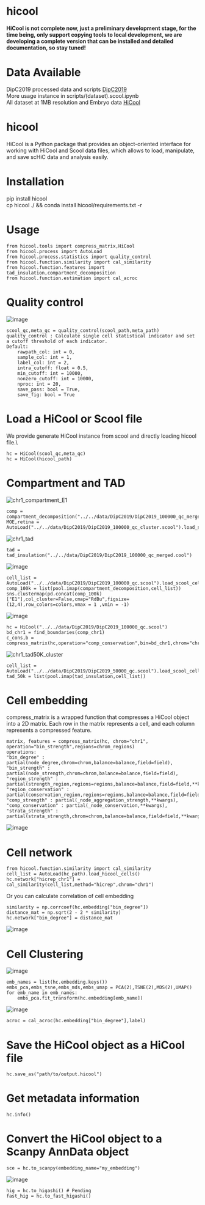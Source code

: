 # hicool
**HiCool is not complete now, just a preliminary development stage, for the time being, only support copying tools to local development, we are developing a complete version that can be installed and detailed documentation, so stay tuned!**

# Data Available
DipC2019 processed data and scripts [DipC2019](https://pan.baidu.com/s/1P1weJG0J1FdpYmGWQvfgCQ?pwd=dipc) \
More usage instance in scripts/(dataset).scool.ipynb \
All dataset at 1MB resolution and Embryo data [HiCool](https://pan.baidu.com/s/147r4oojByKrgVY61Unzr3Q?pwd=hico)
# hicool
HiCool is a Python package that provides an object-oriented interface for working with HiCool and Scool data files, which allows to load, manipulate, and save scHiC data and analysis easily.

# Installation
pip install hicool \
cp hicool ./ && conda install hicool/requirements.txt -r
# Usage
```
from hicool.tools import compress_matrix,HiCool 
from hicool.process import AutoLoad 
from hicool.process.statistics import quality_control 
from hicool.function.similarity import cal_similarity 
from hicool.function.features import tad_insulation,compartment_decomposition 
from hicool.function.estimation import cal_acroc 
```
# Quality control
![image](https://user-images.githubusercontent.com/47477490/230857501-c44798f4-0c8f-44bd-83c6-cd904eaed441.png)
```
scool_qc,meta_qc = quality_control(scool_path,meta_path) 
quality_control : Calculate single cell statistical indicator and set a cutoff threshold of each indicator. 
Default:
    rawpath_col: int = 0,
    sample_col: int = 1,
    label_col: int = 2,
    intra_cutoff: float = 0.5,
    min_cutoff: int = 10000,
    nonzero_cutoff: int = 10000,
    nproc: int = 20,
    save_pass: bool = True,
    save_fig: bool = True
```

# Load a HiCool or Scool file
We provide generate HiCool instance from scool and directly loading hicool file.\
```
hc = HiCool(scool_qc,meta_qc)
hc = HiCool(hicool_path)
```

# Compartment and TAD
![chr1_compartment_E1](https://user-images.githubusercontent.com/47477490/230863478-b08a8caf-45df-4e51-81a9-ab32067e5d4b.png)
```
comp = compartment_decomposition("../../data/DipC2019/DipC2019_100000_qc_merged.cool") 
MOE,retina = AutoLoad("../../data/DipC2019/DipC2019_100000_qc_cluster.scool").load_scool_cells() 
```
![chr1_tad](https://user-images.githubusercontent.com/47477490/230863583-806adc5c-c0db-47e1-bad0-9b0facf14d03.png)
```
tad = tad_insulation("../../data/DipC2019/DipC2019_100000_qc_merged.cool") 
```
![image](https://user-images.githubusercontent.com/47477490/230865140-926a9be7-e09d-41e8-8cb0-7133aad887d0.png)
```
cell_list = AutoLoad("../../data/DipC2019/DipC2019_100000_qc.scool").load_scool_cells() 
comp_100k = list(pool.imap(compartment_decomposition,cell_list)) 
sns.clustermap(pd.concat(comp_100k)["E1"],col_cluster=False,cmap="RdBu",figsize=(12,4),row_colors=colors,vmax = 1 ,vmin = -1) 
```
![image](https://user-images.githubusercontent.com/47477490/230860952-7ab4fd9a-9353-4087-b65d-215150af1bcb.png)
```
hc = HiCool("../../data/DipC2019/DipC2019_100000_qc.scool")
bd_chr1 = find_boundaries(comp_chr1)
c_cons,b = compress_matrix(hc,operation="comp_conservation",bin=bd_chr1,chrom="chr1")
```
![chr1_tad50K_cluster](https://user-images.githubusercontent.com/47477490/230863808-fc0a5833-b982-44aa-a17f-96438b2a17ba.png)
```
cell_list = AutoLoad("../../data/DipC2019/DipC2019_50000_qc.scool").load_scool_cells() 
tad_50k = list(pool.imap(tad_insulation,cell_list))
```
# Cell embedding
compress_matrix is a wrapped function that compresses a HiCool object into a 2D matrix. Each row in the matrix represents a cell, and each column represents a compressed feature.
```
matrix, features = compress_matrix(hc, chrom="chr1", operation="bin_strength",regions=chrom_regions)
operations: 
"bin_degree" :  partial(node_degree,chrom=chrom,balance=balance,field=field), 
"bin_strength" :  partial(node_strength,chrom=chrom,balance=balance,field=field), 
"region_strength" : partial(strength_region,regions=regions,balance=balance,field=field,**kwargs), 
"region_conservation" : partial(conservation_region,regions=regions,balance=balance,field=field,**kwargs), 
"comp_strength" : partial(_node_aggregation_strength,**kwargs), 
"comp_conservation" : partial(_node_conservation,**kwargs), 
"strata_strength" : partial(strata_strength,chrom=chrom,balance=balance,field=field,**kwargs), 
```
![image](https://user-images.githubusercontent.com/47477490/230856698-1b2f9060-efae-4874-addc-991e4dce9c84.png)


# Cell network
```
from hicool.function.similarity import cal_similarity
cell_list = AutoLoad(hc_path).load_hicool_cells() 
hc.network["hicrep_chr1"] = cal_similarity(cell_list,method="hicrep",chrom="chr1") 
```
Or you can calculate correlation of cell embedding  
```
similarity = np.corrcoef(hc.embedding["bin_degree"])  
distance_mat = np.sqrt(2 - 2 * similarity) 
hc.network["bin_degree"] = distance_mat 
```
![image](https://user-images.githubusercontent.com/47477490/230856733-c809fa3e-02d1-464f-b0c2-da6dcbb51653.png)


# Cell Clustering 
![image](https://user-images.githubusercontent.com/47477490/230856825-78feb89b-f6fc-496b-87cb-2ae65b4a5bbb.png)
```
emb_names = list(hc.embedding.keys()) 
embs_pca,embs_tsne,embs_mds,embs_umap = PCA(2),TSNE(2),MDS(2),UMAP() 
for emb_name in emb_names:
    embs_pca.fit_transform(hc.embedding[emb_name]) 
```
![image](https://user-images.githubusercontent.com/47477490/230857441-1c4f2680-07cf-4297-9c27-15b3b50fe24b.png)
```
acroc = cal_acroc(hc.embedding["bin_degree"],label) 
```


# Save the HiCool object as a HiCool file
```
hc.save_as("path/to/output.hicool")
```
# Get metadata information
```
hc.info()
```
# Convert the HiCool object to a Scanpy AnnData object
```
sce = hc.to_scanpy(embedding_name="my_embedding") 
```
![image](https://user-images.githubusercontent.com/47477490/230866067-c0321bbd-bbf7-414c-990b-bd52e90b1f42.png)
```
hig = hc.to_higashi() # Pending 
fast_hig = hc.to_fast_higashi() 
```



